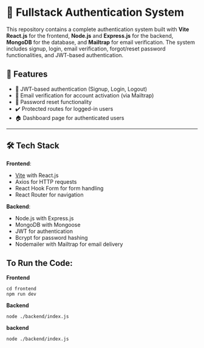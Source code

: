 # 🔐 Fullstack Authentication System

This repository contains a complete authentication system built with **Vite React.js** for the frontend, **Node.js** and **Express.js** for the backend, **MongoDB** for the database, and **Mailtrap** for email verification. The system includes signup, login, email verification, forgot/reset password functionalities, and JWT-based authentication.

## 🎯 Features

- 🔐 JWT-based authentication (Signup, Login, Logout)
- 📨 Email verification for account activation (via Mailtrap)
- 🔄 Password reset functionality
- ✔️ Protected routes for logged-in users
- 🏠 Dashboard page for authenticated users

---

## 🛠️ Tech Stack

**Frontend**:
- [Vite](https://vitejs.dev/) with React.js
- Axios for HTTP requests
- React Hook Form for form handling
- React Router for navigation

**Backend**:
- Node.js with Express.js
- MongoDB with Mongoose
- JWT for authentication
- Bcrypt for password hashing
- Nodemailer with Mailtrap for email delivery

## To Run the Code:

**Frontend**
```
cd frontend
npm run dev
```
**Backend**
```
node ./backend/index.js
```

**backend**
```
node ./backend/index.js
```

